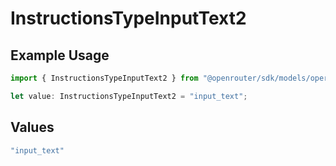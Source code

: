 # InstructionsTypeInputText2

## Example Usage

```typescript
import { InstructionsTypeInputText2 } from "@openrouter/sdk/models/operations";

let value: InstructionsTypeInputText2 = "input_text";
```

## Values

```typescript
"input_text"
```